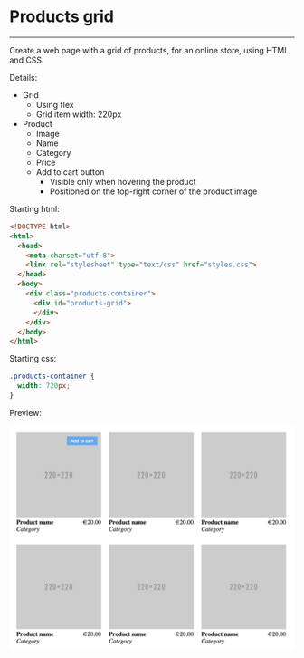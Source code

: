 # Products grid
---

Create a web page with a grid of products, for an online store, using HTML and CSS.

Details:
- Grid
  - Using flex
  - Grid item width: 220px
- Product
  - Image
  - Name
  - Category
  - Price
  - Add to cart button
    - Visible only when hovering the product
    - Positioned on the top-right corner of the product image

Starting html:
```html
<!DOCTYPE html>
<html>
  <head>
    <meta charset="utf-8">
    <link rel="stylesheet" type="text/css" href="styles.css">
  </head>
  <body>
    <div class="products-container">
      <div id="products-grid">
      </div>
    </div>
  </body>
</html>
```

Starting css:
```css
.products-container {
  width: 720px;
}
```


Preview:

![Products Grid Preview](products-grid-preview.jpg)
